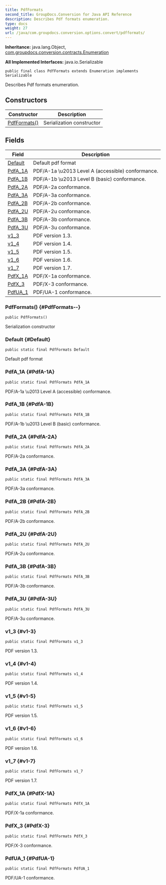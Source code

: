 ```yaml
---
title: PdfFormats
second_title: GroupDocs.Conversion for Java API Reference
description: Describes Pdf formats enumeration.
type: docs
weight: 27
url: /java/com.groupdocs.conversion.options.convert/pdfformats/
---
```

**Inheritance:**
java.lang.Object, [com.groupdocs.conversion.contracts.Enumeration](../../com.groupdocs.conversion.contracts/enumeration)

**All Implemented Interfaces:**
java.io.Serializable
```
public final class PdfFormats extends Enumeration implements Serializable
```

Describes Pdf formats enumeration.
## Constructors

| Constructor | Description |
| --- | --- |
| [PdfFormats()](#PdfFormats--) | Serialization constructor |
## Fields

| Field | Description |
| --- | --- |
| [Default](#Default) | Default pdf format |
| [PdfA_1A](#PdfA-1A) | PDF/A-1a \\u2013 Level A (accessible) conformance. |
| [PdfA_1B](#PdfA-1B) | PDF/A-1b \\u2013 Level B (basic) conformance. |
| [PdfA_2A](#PdfA-2A) | PDF/A-2a conformance. |
| [PdfA_3A](#PdfA-3A) | PDF/A-3a conformance. |
| [PdfA_2B](#PdfA-2B) | PDF/A-2b conformance. |
| [PdfA_2U](#PdfA-2U) | PDF/A-2u conformance. |
| [PdfA_3B](#PdfA-3B) | PDF/A-3b conformance. |
| [PdfA_3U](#PdfA-3U) | PDF/A-3u conformance. |
| [v1_3](#v1-3) | PDF version 1.3. |
| [v1_4](#v1-4) | PDF version 1.4. |
| [v1_5](#v1-5) | PDF version 1.5. |
| [v1_6](#v1-6) | PDF version 1.6. |
| [v1_7](#v1-7) | PDF version 1.7. |
| [PdfX_1A](#PdfX-1A) | PDF/X-1a conformance. |
| [PdfX_3](#PdfX-3) | PDF/X-3 conformance. |
| [PdfUA_1](#PdfUA-1) | PDF/UA-1 conformance. |
### PdfFormats() {#PdfFormats--}
```
public PdfFormats()
```


Serialization constructor

### Default {#Default}
```
public static final PdfFormats Default
```


Default pdf format

### PdfA_1A {#PdfA-1A}
```
public static final PdfFormats PdfA_1A
```


PDF/A-1a \\u2013 Level A (accessible) conformance.

### PdfA_1B {#PdfA-1B}
```
public static final PdfFormats PdfA_1B
```


PDF/A-1b \\u2013 Level B (basic) conformance.

### PdfA_2A {#PdfA-2A}
```
public static final PdfFormats PdfA_2A
```


PDF/A-2a conformance.

### PdfA_3A {#PdfA-3A}
```
public static final PdfFormats PdfA_3A
```


PDF/A-3a conformance.

### PdfA_2B {#PdfA-2B}
```
public static final PdfFormats PdfA_2B
```


PDF/A-2b conformance.

### PdfA_2U {#PdfA-2U}
```
public static final PdfFormats PdfA_2U
```


PDF/A-2u conformance.

### PdfA_3B {#PdfA-3B}
```
public static final PdfFormats PdfA_3B
```


PDF/A-3b conformance.

### PdfA_3U {#PdfA-3U}
```
public static final PdfFormats PdfA_3U
```


PDF/A-3u conformance.

### v1_3 {#v1-3}
```
public static final PdfFormats v1_3
```


PDF version 1.3.

### v1_4 {#v1-4}
```
public static final PdfFormats v1_4
```


PDF version 1.4.

### v1_5 {#v1-5}
```
public static final PdfFormats v1_5
```


PDF version 1.5.

### v1_6 {#v1-6}
```
public static final PdfFormats v1_6
```


PDF version 1.6.

### v1_7 {#v1-7}
```
public static final PdfFormats v1_7
```


PDF version 1.7.

### PdfX_1A {#PdfX-1A}
```
public static final PdfFormats PdfX_1A
```


PDF/X-1a conformance.

### PdfX_3 {#PdfX-3}
```
public static final PdfFormats PdfX_3
```


PDF/X-3 conformance.

### PdfUA_1 {#PdfUA-1}
```
public static final PdfFormats PdfUA_1
```


PDF/UA-1 conformance.

